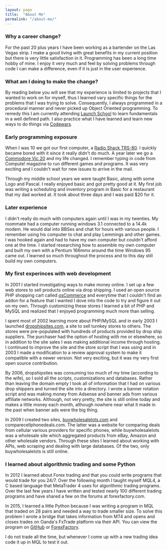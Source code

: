 ```yaml
---
layout: page
title:  "About Me"
permalink: "/about-me/"
---
```


### Why a career change?
For the past 20 plus years I have been working as a bartender on the
Las Vegas strip. I make a good living with great benefits in my current position
but there is very little satisfaction in it. Programming has been a long time hobby
of mine.  I enjoy it very much and feel by solving problems through code I can make
a difference, even if it is just in the user experience.

### What am I doing to make the change?
By reading below you will see that my experience is limited to projects that I wanted
to work on for myself, thus I learned vary specific things for the problems that I
was trying to solve.  Consequently, I always programmed in a procedural manner and
never picked up Object Oriented programming. To remedy this I am currently attending
[Launch School](https://launchschool.com/) to learn fundamentals in a well defined
path. I also practice what I have learned and learn new ways to do things via
[Codewars](https://www.codewars.com/).

### Early programming exposure
When I was 10 we got our first computer, a [Radio Shack TRS-80](https://en.wikipedia.org/wiki/TRS-80).
I quickly became bored with it since it really didn't do much.  A year later we go
a [Commodore Vic 20](https://en.wikipedia.org/wiki/Commodore_VIC-20) and my life changed.
I remember typing in code from Compute! magazine to run different games and programs.
It was very exciting and I couldn't wait for new issues to arrive in the mail.

Through my middle school years we were taught Basic, along with some Logo and Pascal.
I really enjoyed basic and got pretty good at it. My first job was writing a scheduling
and inventory program in Basic for a restaurant that my dad worked at. It took about
three days and I was paid $20 for it.

### Later experience
I didn't really do much with computers again until I was in my twenties. My roommate
had a computer running windows 3.1 connected to a 14.4k modem. He would dial into
BBSes and chat for hours with various people. I remember using his computer to chat
and play Lemmings and other games. I was hooked again and had to have my own computer
but couldn't afford one at the time. I started researching how to assemble my own
computer and built my own with a Pentium 166mmx around the time Windows 95 came out.
I learned so much throughout the process and to this day still build my own computers.

### My first experinces with web development
In 2001 I started investigating ways to make money online. I set up a few web stores
to sell products online via drop shipping. I used an open source PHP shopping cart
called [osCommerce](https://www.oscommerce.com/) and everytime that I couldn't find
an addon for a feature that I wanted I dove into the code to try and figure it out
on my own. Through customizing these stores I learned a bit of PHP and MySQL and
realized that I enjoyed programming much more than selling.

I spent most of 2002 learning more about PHP/MySQL and in early 2003 I launched
[dropshipsites.com](http://www.dropshipsites.com/), a site to sell turnkey stores
to others. The stores were pre-populated with hundreds of products provided by
drop ship suppliers. The purchaser had the option of hosting with me or elsewhere,
so in addition to the site sales I was making additional income through hosting.
I continued to improve the site and the store script that I was using and in 2003
I made a modification to a review approval system to make it compatible with a newer
version. Not very exciting, but it was my very first open source contribution.

By 2006, dropshipsites was consuming too much of my time (according to the wife),
so I sold all the scripts, customizations and databases. Rather than leaving the
domain empty I took all of information that I had on various drop shippers and turned
the site into a directory.  I wrote a banner rotation script and was making money
from Adsense and banner ads from various affiliate networks. Although, not very
pretty, the site is still online today and makes a little money each month, although
nowhere near what it made in the past when banner ads were the big thing.

In 2009 I created two sites, [buywholesalelots.com](http://www.buywholesalelots.com)
and <a>comparecellphonedeals.com</a>. The latter was a website for comparing deals from cellular
various providers for specific phones, while buywholesalelots was a wholesale site
which aggregated products from eBay, Amazon and other wholesale vendors. Through
these sites I learned about working with APIs, web scraping and dealing with large
databases. Of the two, only buywholesalelots is still online.

### I learned about algorithmic trading and some Python

In 2012 I learned about Forex trading and that you could write programs that would
trade for you 24/7. Over the following month I taught myself MQL4, a C based language
that MetaTrader 4 uses for algorithmic trading programs. Over the last few years I
have written and tested nearly 100 different trading programs and have shared a few
on the forums at forexfactory.com.

In 2015, I learned a little Python because I was writing a program in MQL that traded
on 28 pairs and needed a way to trade smaller size. To solve this problem I wrote
a bridge that takes information from MT4 and opens and closes trades on Oanda's FxTrade
platform via their API. You can view the program on
[GitHub](https://github.com/LonnieCoffman/mt4_to_oanda_fxtrade_bridge) or [ForexFactory](http://www.forexfactory.com/showthread.php?p=8541097#post8541097).

I do not trade all the time, but whenever I come up with a new trading idea code it
up in MQL to test it out.
